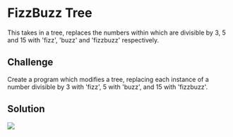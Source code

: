 # FizzBuzz Tree
This takes in a tree, replaces the numbers within which are divisible by 3, 5 and 15 with 'fizz', 'buzz' and 'fizzbuzz' respectively.

## Challenge
Create a program which modifies a tree, replacing each instance of a number divisible by 3 with 'fizz', 5 with 'buzz', and 15 with 'fizzbuzz'.

## Solution
![](../assets/whiteboard.png)
